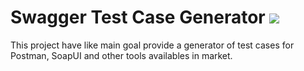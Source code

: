 # Swagger Test Case Generator ![](https://travis-ci.org/altitdb/swagger-tc-generator.svg?branch=master)

This project have like main goal provide a generator of test cases for Postman, SoapUI and other tools availables in market.
